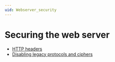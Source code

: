 ```yaml
---
uid: Webserver_security
---
```


# Securing the web server

- [HTTP headers](xref:HTTP_Headers)
- [Disabling legacy protocols and ciphers](xref:Disable_legacy_protocols)
